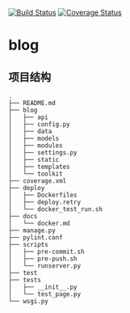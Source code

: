 [![Build Status](https://travis-ci.org/vernvern/blog.svg?branch=master)](https://travis-ci.org/vernvern/blog)
[![Coverage Status](https://coveralls.io/repos/github/vernvern/blog/badge.svg?branch=master)](https://coveralls.io/github/vernvern/blog?branch=master)
# blog

## 项目结构

```
.
├── README.md
├── blog
│   ├── api
│   ├── config.py
│   ├── data
│   ├── models
│   ├── modules
│   ├── settings.py
│   ├── static
│   ├── templates
│   └── toolkit
├── coverage.xml
├── deploy
│   ├── Dockerfiles
│   ├── deploy.retry
│   └── docker_test_run.sh
├── docs
│   └── docker.md
├── manage.py
├── pylint.conf
├── scripts
│   ├── pre-commit.sh
│   ├── pre-push.sh
│   └── runserver.py
├── test
├── tests
│   ├── __init__.py
│   └── test_page.py
└── wsgi.py
```
